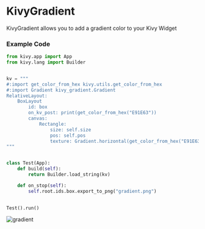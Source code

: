 # KivyGradient
KivyGradient allows you to add a gradient color to your Kivy Widget


### Example Code

```python
from kivy.app import App
from kivy.lang import Builder


kv = """
#:import get_color_from_hex kivy.utils.get_color_from_hex
#:import Gradient kivy_gradient.Gradient
RelativeLayout:
    BoxLayout
        id: box
        on_kv_post: print(get_color_from_hex("E91E63"))
        canvas:
            Rectangle:
                size: self.size
                pos: self.pos
                texture: Gradient.horizontal(get_color_from_hex("E91E63"), get_color_from_hex("FCE4EC"))
"""


class Test(App):
    def build(self):
        return Builder.load_string(kv)

    def on_stop(self):
        self.root.ids.box.export_to_png("gradient.png")
        

Test().run()
```
![gradient](https://user-images.githubusercontent.com/42192162/132244508-113ea626-371f-486f-9702-fdea0f4214a7.png)

